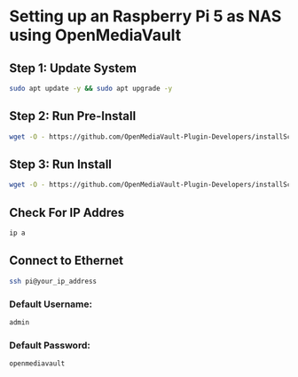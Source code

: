 # Setting up an Raspberry Pi 5 as NAS using OpenMediaVault

## Step 1: Update System
```bash
sudo apt update -y && sudo apt upgrade -y
```

## Step 2: Run Pre-Install
```bash
wget -O - https://github.com/OpenMediaVault-Plugin-Developers/installScript/raw/master/preinstall | sudo bash
```

## Step 3: Run Install
```bash
wget -O - https://github.com/OpenMediaVault-Plugin-Developers/installScript/raw/master/install | sudo bash
```

## Check For IP Addres
```bash
ip a
```

## Connect to Ethernet


```bash
ssh pi@your_ip_address
```

### Default Username:
```bash
admin
```
### Default Password:
```bash
openmediavault
```


